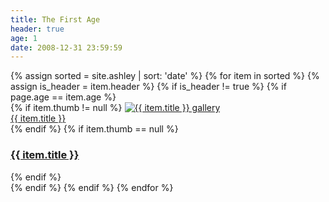 ```yaml
---
title: The First Age
header: true
age: 1
date: 2008-12-31 23:59:59
---
```

<div class="row">
  {% assign sorted = site.ashley | sort: 'date' %}
  {% for item in sorted %}
    {% assign is_header = item.header %}
    {% if is_header != true %}
        {% if page.age == item.age %}
        <div class="col-md-3 text-center">
            {% if item.thumb != null %}
              <a href="{{ item.url }}"><img src="{{ item.thumb }}" alt="{{ item.title }} gallery" class="rounded-circle"/></a>
              <a href="{{ item.url }}"><div><span class="badge badge-default text-wrap">{{ item.title }}</span></div></a>
            {% endif %}
            {% if item.thumb == null %}
              <a href="{{ item.url }}"><h3><span class="badge badge-default text-wrap">{{ item.title }}</span></h3></a>
            {% endif %}
        </div>
        {% endif %}
    {% endif %}
  {% endfor %}
</div>